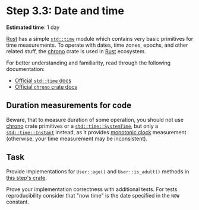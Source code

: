 # Step 3.3: Date and time

__Estimated time__: 1 day

[Rust] has a simple [`std::time`] module which contains very basic primitives for time measurements. To operate with dates, time zones, epochs, and other related stuff, the [chrono] crate is used in [Rust] ecosystem.

For better understanding and familiarity, read through the following documentation:

- [Official `std::time` docs][`std::time`]
- [Official `chrono` crate docs][chrono]

## Duration measurements for code

Beware, that to measure duration of some operation, you should not use [chrono] crate primitives or a [`std::time::SystemTime`], but only a [`std::time::Instant`] instead, as it provides [monotonic clock][1] measurement (otherwise, your time measurement may be inconsistent).

## Task

Provide implementations for `User::age()` and `User::is_adult()` methods in [this step's crate](src/main.rs).

Prove your implementation correctness with additional tests. For tests reproducibility consider that "now time" is the date specified in the `NOW` constant.

[chrono]: https://docs.rs/chrono
[Rust]: https://www.rust-lang.org
[`std::time`]: https://doc.rust-lang.org/std/time/index.html
[`std::time::Instant`]: https://doc.rust-lang.org/std/time/struct.Instant.html
[`std::time::SystemTime`]: https://doc.rust-lang.org/std/time/struct.SystemTime.html

[1]: https://stackoverflow.com/questions/3523442/difference-between-clock-realtime-and-clock-monotonic

